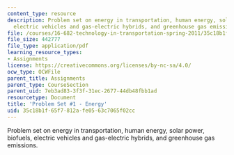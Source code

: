 ```yaml
---
content_type: resource
description: Problem set on energy in transportation, human energy, solar power, biofuels,
  electric vehicles and gas-electric hybrids, and greenhouse gas emissions.
file: /courses/16-682-technology-in-transportation-spring-2011/35c18b1f65f7812afe0563c7065f02cc_MIT16_682S11_ques1.pdf
file_size: 442777
file_type: application/pdf
learning_resource_types:
- Assignments
license: https://creativecommons.org/licenses/by-nc-sa/4.0/
ocw_type: OCWFile
parent_title: Assignments
parent_type: CourseSection
parent_uid: 7eb3ad83-3f3f-31ec-2677-44db48fbb1ad
resourcetype: Document
title: 'Problem Set #1 - Energy'
uid: 35c18b1f-65f7-812a-fe05-63c7065f02cc
---
```

Problem set on energy in transportation, human energy, solar power, biofuels, electric vehicles and gas-electric hybrids, and greenhouse gas emissions.